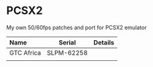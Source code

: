 # PCSX2
My own 50/60fps patches and port for PCSX2 emulator

| Name | Serial | Details |
| :---         |     :---:      |          ---: |
| GTC Africa   | SLPM-62258     |     |
|     |        |       |
